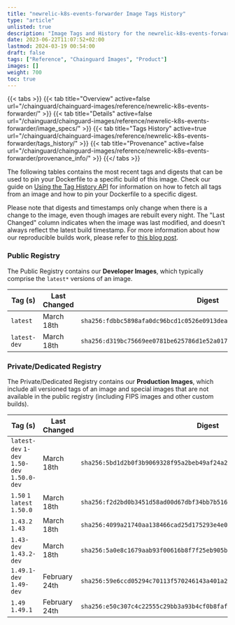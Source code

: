 ```yaml
---
title: "newrelic-k8s-events-forwarder Image Tags History"
type: "article"
unlisted: true
description: "Image Tags and History for the newrelic-k8s-events-forwarder Chainguard Image"
date: 2023-06-22T11:07:52+02:00
lastmod: 2024-03-19 00:54:00
draft: false
tags: ["Reference", "Chainguard Images", "Product"]
images: []
weight: 700
toc: true
---
```


{{< tabs >}}
{{< tab title="Overview" active=false url="/chainguard/chainguard-images/reference/newrelic-k8s-events-forwarder/" >}}
{{< tab title="Details" active=false url="/chainguard/chainguard-images/reference/newrelic-k8s-events-forwarder/image_specs/" >}}
{{< tab title="Tags History" active=true url="/chainguard/chainguard-images/reference/newrelic-k8s-events-forwarder/tags_history/" >}}
{{< tab title="Provenance" active=false url="/chainguard/chainguard-images/reference/newrelic-k8s-events-forwarder/provenance_info/" >}}
{{</ tabs >}}

The following tables contains the most recent tags and digests that can be used to pin your Dockerfile to a specific build of this image. Check our guide on [Using the Tag History API](/chainguard/chainguard-images/using-the-tag-history-api/) for information on how to fetch all tags from an image and how to pin your Dockerfile to a specific digest.

Please note that digests and timestamps only change when there is a change to the image, even though images are rebuilt every night. The "Last Changed" column indicates when the image was last modified, and doesn't always reflect the latest build timestamp. For more information about how our reproducible builds work, please refer to [this blog post](https://www.chainguard.dev/unchained/reproducing-chainguards-reproducible-image-builds).

### Public Registry
The Public Registry contains our **Developer Images**, which typically comprise the `latest*` versions of an image.

| Tag (s)       | Last Changed | Digest                                                                    |
|---------------|--------------|---------------------------------------------------------------------------|
|  `latest`     | March 18th   | `sha256:fdbbc5898afa0dc96bcd1c0526e0913dea8b5baaa397b9a0cfc4523f274cc0d0` |
|  `latest-dev` | March 18th   | `sha256:d319bc75669ee0781be625786d1e52a017460556685905c57fb9bb14c7c9e653` |


### Private/Dedicated Registry
The Private/Dedicated Registry contains our **Production Images**, which include all versioned tags of an image and special images that are not available in the public registry (including FIPS images and other custom builds).

| Tag (s)                                       | Last Changed  | Digest                                                                    |
|-----------------------------------------------|---------------|---------------------------------------------------------------------------|
|  `latest-dev` `1-dev` `1.50-dev` `1.50.0-dev` | March 18th    | `sha256:5bd1d2b0f3b9069328f95a2beb49af24a2f385b24ea8568bff5000c1c06f5a31` |
|  `1.50` `1` `latest` `1.50.0`                 | March 18th    | `sha256:f2d2bd0b3451d58ad00d67dbf34bb7b51605b8641f5a20cc4018c9700fccfa92` |
|  `1.43.2` `1.43`                              | March 18th    | `sha256:4099a21740aa138466cad25d175293e4e044617aa0403fde9083ac7e537ee9c5` |
|  `1.43-dev` `1.43.2-dev`                      | March 18th    | `sha256:5a0e8c1679aab93f00616b8f7f25eb905b702adaef2f4345dbb904a7e39fa694` |
|  `1.49.1-dev` `1.49-dev`                      | February 24th | `sha256:59e6ccd05294c70113f570246143a401a23a8d5c2b60c2433c2d3be60881b160` |
|  `1.49` `1.49.1`                              | February 24th | `sha256:e50c307c4c22555c29bb3a93b4cf0b8faf10e2a277f7c1a6236cd8e5a9db292f` |

